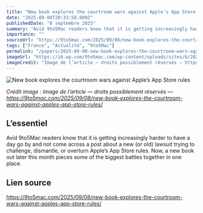 ```yaml
---
title: "New book explores the courtroom wars against Apple’s App Store rules"
date: "2025-09-08T20:33:58.000Z"
publishedDate: "8 septembre 2025"
summary: "Avid 9to5Mac readers know that it is getting increasingly harder to have a day go by and not come across a post about a new (or old) lawsuit trying to challenge, dismantle, or overturn Apple’s App Store rules. Now, a new book out later this month pieces some of the biggest battles together in one place."
importance: ""
sourceUrl: "https://9to5mac.com/2025/09/08/new-book-explores-the-courtroom-wars-against-apples-app-store-rules/"
tags: ["France", "Actualité", "9to5Mac"]
permalink: "/papers/2025-09-08-new-book-explores-the-courtroom-wars-against-apples-app-store-rules"
imageUrl: "https://i0.wp.com/9to5mac.com/wp-content/uploads/sites/6/2024/06/track-manage-apple-app-store-subscriptions.jpg?resize=1200%2C628&quality=82&strip=all&ssl=1"
imageCredit: "Image de l’article — droits possiblement réservés — https://9to5mac.com/2025/09/08/new-book-explores-the-courtroom-wars-against-apples-app-store-rules/"
---
```


![New book explores the courtroom wars against Apple’s App Store rules](https://i0.wp.com/9to5mac.com/wp-content/uploads/sites/6/2024/06/track-manage-apple-app-store-subscriptions.jpg?resize=1200%2C628&quality=82&strip=all&ssl=1)

*Crédit image : Image de l’article — droits possiblement réservés — https://9to5mac.com/2025/09/08/new-book-explores-the-courtroom-wars-against-apples-app-store-rules/*

## L’essentiel

Avid 9to5Mac readers know that it is getting increasingly harder to have a day go by and not come across a post about a new (or old) lawsuit trying to challenge, dismantle, or overturn Apple’s App Store rules. Now, a new book out later this month pieces some of the biggest battles together in one place.

## Lien source

https://9to5mac.com/2025/09/08/new-book-explores-the-courtroom-wars-against-apples-app-store-rules/
